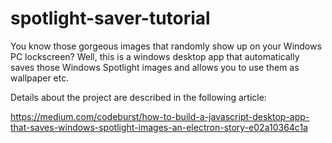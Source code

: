 # spotlight-saver-tutorial
You know those gorgeous images that randomly show up on your Windows PC lockscreen? Well, this is a windows desktop app that automatically saves those Windows Spotlight images and allows you to use them as wallpaper etc. 

Details about the project are described in the following article: 

https://medium.com/codeburst/how-to-build-a-javascript-desktop-app-that-saves-windows-spotlight-images-an-electron-story-e02a10364c1a
